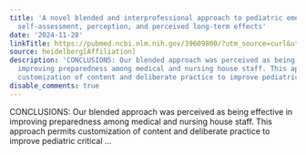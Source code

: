 ```yaml
---
title: 'A novel blended and interprofessional approach to pediatric emergency training:
  self-assessment, perception, and perceived long-term effects'
date: '2024-11-28'
linkTitle: https://pubmed.ncbi.nlm.nih.gov/39609800/?utm_source=curl&utm_medium=rss&utm_campaign=pubmed-2&utm_content=1FakS-2QOkCT8HsMOQP1bCRQ4YzyumYOmxmF0moLsQ3dFB1E9V&fc=20220326224207&ff=20241129173059&v=2.18.0.post9+e462414
source: heidelberg[Affiliation]
description: 'CONCLUSIONS: Our blended approach was perceived as being effective in
  improving preparedness among medical and nursing house staff. This approach permits
  customization of content and deliberate practice to improve pediatric critical ...'
disable_comments: true
---
```

CONCLUSIONS: Our blended approach was perceived as being effective in improving preparedness among medical and nursing house staff. This approach permits customization of content and deliberate practice to improve pediatric critical ...